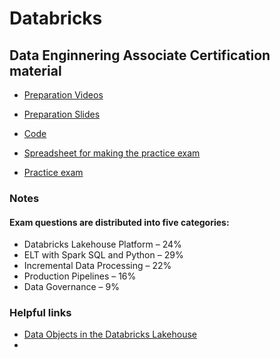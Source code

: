 # Databricks

## Data Enginnering Associate Certification material

* [Preparation Videos](https://databricks.com/p/thank-you/databricks-certification-preparation-on-demand)

* [Preparation Slides](https://pages.databricks.com/rs/094-YMS-629/images/Databricks-Certification-Preparation-Associate-DE.pdf)

* [Code](https://github.com/databricks-academy/data-engineering-with-databricks-english) 

* [Spreadsheet for making the practice exam](https://docs.google.com/spreadsheets/d/1F-YfU_32impN7izNavcLGsf5CutKmdVqWRgESH0LCRw/edit#gid=0)

* [Practice exam](https://files.training.databricks.com/assessments/practice-exams/PracticeExam-DataEngineerAssociate.pdf)


### Notes

#### Exam questions are distributed into five categories:

  * Databricks Lakehouse Platform – 24%
  * ELT with Spark SQL and Python – 29%
  * Incremental Data Processing – 22%
  * Production Pipelines – 16%
  * Data Governance – 9%


### Helpful links

* [Data Objects in the Databricks Lakehouse](https://docs.databricks.com/lakehouse/data-objects.html)
* 
